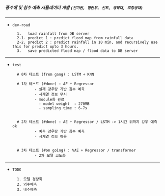 ##### 풍수해 및 침수 예측 시뮬레이터 개발 `(건기원, 행안부, 선도, 경북대, 포항공대)`

---

- `dev-road`


        1.   load rainfall from DB server 
        2-1. predict 1 : predict flood map from rainfall data  
        2-2. predict 2 : predict rainfall in 10 min, and recursively use this for predict upto 3 hours.
        3.   save predicted flood map / flood data to DB server
  

---

- `test`

  
        # 0차 테스트 (from gang) : LSTM + KNN 
  
        # 1차 테스트 (#done) : AE + Regressor
                - 실제 강우량 기반 침수 예측 
                - 시계열 정보 무시
                - module화 완료
                  - model weight  : 270MB 
                  - sampling time : 6-7s 


        # 2차 테스트 (#done) : AE + Regressor / LSTM -> 1시간 뒤까지 강우 예측 ok
                - 예측 강우량 기반 침수 예측
                - 시계열 정보 이용

                                        
        # 3차 테스트 (#on going) : VAE + Regressor / transformer
                - 2차 모델 고도화
        

---

- `TODO `

        1. 모델 경량화 
        2. 외수예측 
        3. 내수예측 
                
        
